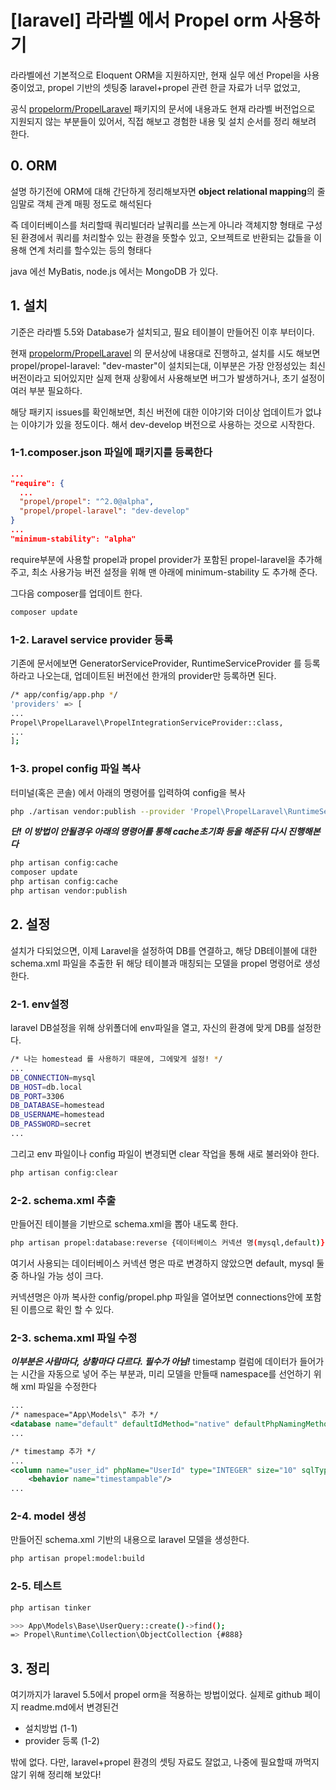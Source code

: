 # [laravel] 라라벨 에서 Propel orm 사용하기

라라벨에선 기본적으로 Eloquent ORM을 지원하지만, 현재 실무 에선 Propel을 사용중이었고, propel 기반의 셋팅중 laravel+propel 관련 한글 자료가 너무 없었고,

공식 [propelorm/PropelLaravel](https://github.com/propelorm/PropelLaravel) 패키지의 문서에 내용과도 현재 라라벨 버전업으로 지원되지 않는 부분들이 있어서, 직접 해보고 경험한 내용 및 설치 순서를 정리 해보려 한다.

## 0. ORM

설명 하기전에 ORM에 대해 간단하게 정리해보자면 **object relational mapping**의 줄임말로 객체 관계 매핑 정도로 해석된다

즉 데이터베이스를 처리할때 쿼리빌더라 날쿼리를 쓰는게 아니라 객체지향 형태로 구성된 환경에서 쿼리를 처리할수 있는 환경을 뜻할수 있고, 오브젝트로 반환되는 값들을 이용해 연계 처리를 할수있는 등의 형태다

java 에선 MyBatis, node.js 에서는 MongoDB 가 있다.

## 1. 설치

기준은 라라벨 5.5와 Database가 설치되고, 필요 테이블이 만들어진 이후 부터이다.

현재 [propelorm/PropelLaravel](https://github.com/propelorm/PropelLaravel) 의 문서상에 내용대로 진행하고, 설치를 시도 해보면 propel/propel-laravel: "dev-master"이 설치되는대,
이부분은 가장 안정성있는 최신 버전이라고 되어있지만 실제 현재 상황에서 사용해보면 버그가 발생하거나, 초기 설정이 여러 부분 필요하다.

해당 패키지 issues를 확인해보면, 최신 버전에 대한 이야기와 더이상 업데이트가 없냐는 이야기가 있을 정도이다. 해서 dev-develop 버전으로 사용하는 것으로 시작한다.

### 1-1.composer.json 파일에 패키지를 등록한다

```json
...
"require": {
  ...
  "propel/propel": "^2.0@alpha",
  "propel/propel-laravel": "dev-develop"
}
...
"minimum-stability": "alpha"
```

require부분에 사용할 propel과 propel provider가 포함된 propel-laravel을 추가해주고, 최소 사용가능 버전 설정을 위해 맨 아래에 minimum-stability 도 추가해 준다.

그다음 composer를 업데이트 한다.

```bash
composer update
```

### 1-2. Laravel service provider 등록

기존에 문서에보면 GeneratorServiceProvider, RuntimeServiceProvider 를 등록하라고 나오는대, 업데이트된 버전에선 한개의 provider만 등록하면 된다.

```bash
/* app/config/app.php */
'providers' => [
...
Propel\PropelLaravel\PropelIntegrationServiceProvider::class,
...
];
```

### 1-3. propel config 파일 복사

터미널(혹은 콘솔) 에서 아래의 명령어를 입력하여 config을 복사

```bash
php ./artisan vendor:publish --provider 'Propel\PropelLaravel\RuntimeServiceProvider'
```

***단! 이 방법이 안될경우 아래의 명령어를 통해 cache초기화 등을 해준뒤 다시 진행해본다***

```bash
php artisan config:cache
composer update
php artisan config:cache
php artisan vendor:publish
```

## 2. 설정

설치가 다되었으면, 이제 Laravel을 설정하여 DB를 연결하고, 해당 DB테이블에 대한 schema.xml 파일을 추출한 뒤 해당 테이블과 매칭되는 모델을 propel 명령어로 생성한다.

### 2-1. env설정

laravel DB설정을 위해 상위폴더에 env파일을 열고, 자신의 환경에 맞게 DB를 설정한다.

```bash
/* 나는 homestead 를 사용하기 때문에, 그에맞게 설정! */
...
DB_CONNECTION=mysql
DB_HOST=db.local
DB_PORT=3306
DB_DATABASE=homestead
DB_USERNAME=homestead
DB_PASSWORD=secret
...
```

그리고 env 파일이나 config 파일이 변경되면 clear 작업을 통해 새로 불러와야 한다.

```bash
php artisan config:clear
```

### 2-2. schema.xml 추출

만들어진 테이블을 기반으로 schema.xml을 뽑아 내도록 한다.

```bash
php artisan propel:database:reverse {데이터베이스 커넥션 명(mysql,default)}
```

여기서 사용되는 데이터베이스 커넥션 명은 따로 변경하지 않았으면 default, mysql 둘중 하나일 가능 성이 크다.

커넥션명은 아까 복사한 config/propel.php 파일을 열어보면 connections안에 포함된 이름으로 확인 할 수 있다.

### 2-3. schema.xml 파일 수정

***이부분은 사람마다, 상황마다 다르다. 필수가 아님!***
timestamp 컬럼에 데이터가 들어가는 시간을 자동으로 넣어 주는 부분과, 미리 모델을 만들때 namespace를 선언하기 위해 xml 파일을 수정한다

```xml
...
/* namespace="App\Models\" 추가 */
<database name="default" defaultIdMethod="native" defaultPhpNamingMethod="underscore" namespace="App\Models\">
...

/* timestamp 추가 */
...
<column name="user_id" phpName="UserId" type="INTEGER" size="10" sqlType="int(10) unsigned" required="true"/>
    <behavior name="timestampable"/>
...
```

### 2-4. model 생성

만들어진 schema.xml 기반의 내용으로 laravel 모델을 생성한다.

```bash
php artisan propel:model:build
```

### 2-5. 테스트

```bash
php artisan tinker

>>> App\Models\Base\UserQuery::create()->find();
=> Propel\Runtime\Collection\ObjectCollection {#888}
```

## 3. 정리

여기까지가 laravel 5.5에서 propel orm을 적용하는 방법이었다.
실제로 github 페이지 readme.md에서 변경된건

- 설치방법 (1-1)
- provider 등록 (1-2)

밖에 없다. 다만, laravel+propel 환경의 셋팅 자료도 잘없고,
나중에 필요할때 까먹지 않기 위해 정리해 보았다!
